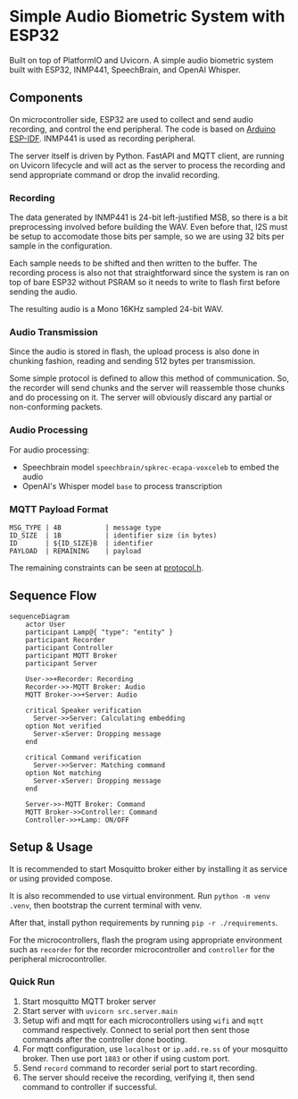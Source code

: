 # Simple Audio Biometric System with ESP32

Built on top of PlatformIO and Uvicorn. 
A simple audio biometric system built with ESP32, INMP441, SpeechBrain, and OpenAI Whisper.

## Components

On microcontroller side, ESP32 are used to collect and send audio recording, and control the end peripheral.
The code is based on [Arduino ESP-IDF](https://docs.espressif.com/projects/arduino-esp32/en/latest/index.html).
INMP441 is used as recording peripheral.

The server itself is driven by Python. 
FastAPI and MQTT client, are running on Uvicorn lifecycle and will act as the server to process
the recording and send appropriate command or drop the invalid recording.

### Recording

The data generated by INMP441 is 24-bit left-justified MSB, so there is a bit preprocessing involved 
before building the WAV. Even before that, I2S must be setup to accomodate those bits per sample, 
so we are using 32 bits per sample in the configuration. 

Each sample needs to be shifted and then written to the buffer. The recording process is also not
that straightforward since the system is ran on top of bare ESP32 without PSRAM so it needs to write
to flash first before sending the audio.

The resulting audio is a Mono 16KHz sampled 24-bit WAV.

### Audio Transmission

Since the audio is stored in flash, the upload process is also done in chunking fashion, 
reading and sending 512 bytes per transmission.

Some simple protocol is defined to allow this method of communication. 
So, the recorder will send chunks and the server will reassemble those chunks and do processing on it.
The server will obviously discard any partial or non-conforming packets.

### Audio Processing

For audio processing:
- Speechbrain model `speechbrain/spkrec-ecapa-voxceleb` to embed the audio
- OpenAI's Whisper model `base` to process transcription

### MQTT Payload Format

```
MSG_TYPE | 4B           | message type
ID_SIZE  | 1B           | identifier size (in bytes)
ID       | ${ID_SIZE}B  | identifier
PAYLOAD  | REMAINING    | payload
```

The remaining constraints can be seen at [protocol.h](./src/mqtt/protocol.h).

## Sequence Flow

```mermaid
sequenceDiagram
    actor User
    participant Lamp@{ "type": "entity" }
    participant Recorder
    participant Controller
    participant MQTT Broker
    participant Server

    User->>+Recorder: Recording
    Recorder->>-MQTT Broker: Audio
    MQTT Broker->>+Server: Audio

    critical Speaker verification
      Server->>Server: Calculating embedding
    option Not verified
      Server-xServer: Dropping message
    end

    critical Command verification
      Server->>Server: Matching command
    option Not matching
      Server-xServer: Dropping message
    end

    Server->>-MQTT Broker: Command
    MQTT Broker->>Controller: Command
    Controller->>+Lamp: ON/OFF
```

## Setup & Usage

It is recommended to start Mosquitto broker either by installing it as service
or using provided compose.

It is also recommended to use virtual environment. 
Run `python -m venv .venv`, then bootstrap the current terminal with venv.

After that, install python requirements by running `pip -r ./requirements`.

For the microcontrollers, flash the program using appropriate environment 
such as `recorder` for the recorder microcontroller 
and `controller` for the peripheral microcontroller.

### Quick Run

1. Start mosquitto MQTT broker server
2. Start server with `uvicorn src.server.main`
3. Setup wifi and mqtt for each microcontrollers using `wifi` and `mqtt` command respectively.
   Connect to serial port then sent those commands after the controller done booting.
4. For mqtt configuration, use `localhost` or `ip.add.re.ss` of your mosquitto broker. 
   Then use port `1883` or other if using custom port.
5. Send `record` command to recorder serial port to start recording.
6. The server should receive the recording, verifying it, then send command to controller if successful.


